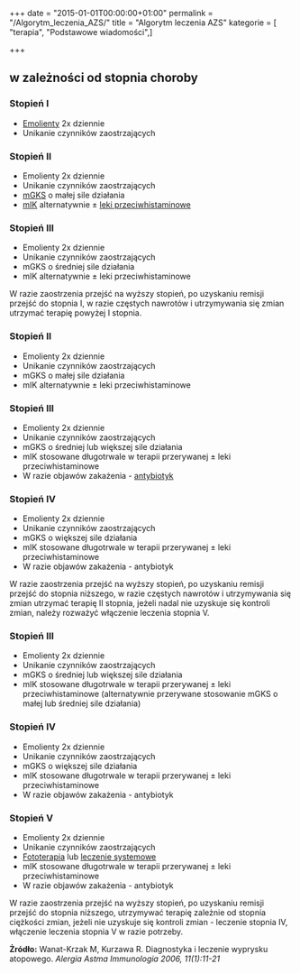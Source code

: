 +++
date = "2015-01-01T00:00:00+01:00"
permalink = "/Algorytm_leczenia_AZS/"
title = "Algorytm leczenia AZS"
kategorie = [ "terapia", "Podstawowe wiadomości",]

+++

## w zależności od stopnia choroby

### Stopień I

-   [Emolienty](/atopedia/Emolienty "wikilink") 2x dziennie
-   Unikanie czynników zaostrzających

### Stopień II

- Emolienty 2x dziennie
- Unikanie czynników zaostrzających
- [mGKS][mgks] o małej sile działania
- [mIK][mik] alternatywnie ± [leki przeciwhistaminowe](/atopedia/leki_przeciwhistaminowe "wikilink")

### Stopień III

- Emolienty 2x dziennie
- Unikanie czynników zaostrzających
- mGKS o średniej sile działania
- mIK alternatywnie ± leki przeciwhistaminowe


W razie zaostrzenia przejść na wyższy stopień, po uzyskaniu remisji przejść do
stopnia I, w razie częstych nawrotów i utrzymywania się zmian utrzymać terapię
powyżej I stopnia.


### Stopień II

- Emolienty 2x dziennie
- Unikanie czynników zaostrzających
- mGKS o małej sile działania
- mIK alternatywnie ± leki przeciwhistaminowe

### Stopień III

- Emolienty 2x dziennie
- Unikanie czynników zaostrzających
- mGKS o średniej lub większej sile działania
- mIK stosowane długotrwale w terapii przerywanej ± leki przeciwhistaminowe
- W razie objawów zakażenia - [antybiotyk](/atopedia/antybiotyk "wikilink")

### Stopień IV

- Emolienty 2x dziennie
- Unikanie czynników zaostrzających
- mGKS o większej sile działania
- mIK stosowane długotrwale w terapii przerywanej ± leki przeciwhistaminowe
- W razie objawów zakażenia - antybiotyk

W razie zaostrzenia przejść na wyższy stopień, po uzyskaniu remisji przejść do stopnia niższego, w razie częstych nawrotów i utrzymywania się zmian utrzymać terapię II stopnia, jeżeli nadal nie uzyskuje się kontroli zmian, należy rozważyć włączenie leczenia stopnia V.

### Stopień III

- Emolienty 2x dziennie
- Unikanie czynników zaostrzających
- mGKS o średniej lub większej sile działania
- mIK stosowane długotrwale w terapii przerywanej ± leki przeciwhistaminowe (alternatywnie przerywane stosowanie mGKS o małej lub średniej sile działania)

### Stopień IV

- Emolienty 2x dziennie
- Unikanie czynników zaostrzających
- mGKS o większej sile działania
- mIK stosowane długotrwale w terapii przerywanej ± leki przeciwhistaminowe
- W razie objawów zakażenia - antybiotyk

### Stopień V

- Emolienty 2x dziennie
- Unikanie czynników zaostrzających
- [Fototerapia](/atopedia/Fototerapia "wikilink") lub [leczenie systemowe](/Leki_immunosupresyjne#Systemowe "wikilink")
- mIK stosowane długotrwale w terapii przerywanej ± leki przeciwhistaminowe
- W razie objawów zakażenia - antybiotyk

W razie zaostrzenia przejść na wyższy stopień, po uzyskaniu remisji przejść do
stopnia niższego, utrzymywać terapię zależnie od stopnia ciężkości zmian, jeżeli
nie uzyskuje się kontroli zmian - leczenie stopnia IV, włączenie leczenia
stopnia V w razie potrzeby.


**Żródło:** Wanat-Krzak M, Kurzawa R. Diagnostyka i leczenie wyprysku atopowego.
*Alergia Astma Immunologia 2006, 11(1):11-21*

[mgks]: /atopedia/glikokortykosterydy "miejscowe glikokortykosterydy"
[mik]: /atopedia/Inhibitory_kalcyneuryny "miejscowe Inhibitory kalcyneuryny, np. Elidel albo Protopic"
